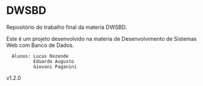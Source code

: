 # DWSBD
Repositório do trabalho final da materia DWSBD.

Este é um projeto desenvolvido na materia de Desenvolvimento de Sistemas Web com Banco de Dados.

      Alunos: Lucas Rezende
              Eduardo Augusto
              Giovani Paganini
              
v1.2.0
